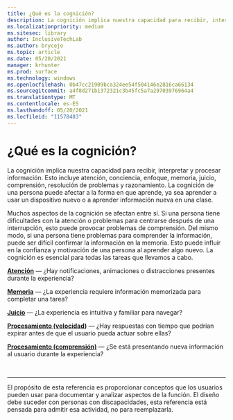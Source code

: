 ```yaml
---
title: ¿Qué es la cognición?
description: La cognición implica nuestra capacidad para recibir, interpretar y procesar información.
ms.localizationpriority: medium
ms.sitesec: library
author: InclusiveTechLab
ms.author: brycejo
ms.topic: article
ms.date: 05/20/2021
manager: krhunter
ms.prod: surface
ms.technology: windows
ms.openlocfilehash: 0b47cc21909bca324ee54f504146e2816ca66134
ms.sourcegitcommit: a4f8d271b1372321c3b45fc5a7a29703976964a4
ms.translationtype: MT
ms.contentlocale: es-ES
ms.lasthandoff: 05/20/2021
ms.locfileid: "11578483"
---
```

# <a name="what-is-cognition"></a>¿Qué es la cognición?

La cognición implica nuestra capacidad para recibir, interpretar y procesar información. Esto incluye atención, conciencia, enfoque, memoria, juicio, comprensión, resolución de problemas y razonamiento. La cognición de una persona puede afectar a la forma en que aprende, ya sea aprender a usar un dispositivo nuevo o a aprender información nueva en una clase.

Muchos aspectos de la cognición se afectan entre sí. Si una persona tiene dificultades con la atención o problemas para centrarse después de una interrupción, esto puede provocar problemas de comprensión. Del mismo modo, si una persona tiene problemas para comprender la información, puede ser difícil confirmar la información en la memoria. Esto puede influir en la confianza y motivación de una persona al aprender algo nuevo. La cognición es esencial para todas las tareas que llevamos a cabo.

**[Atención](cognition-attention.md)** &mdash; ¿Hay notificaciones, animaciones o distracciones presentes durante la experiencia?

**[Memoria](cognition-memory.md)** &mdash; ¿La experiencia requiere información memorizada para completar una tarea?

**[Juicio](cognition-judgment.md)** &mdash; ¿La experiencia es intuitiva y familiar para navegar?

**[Procesamiento (velocidad)](cognition-processing-speed.md)** &mdash; ¿Hay respuestas con tiempo que podrían expirar antes de que el usuario pueda actuar sobre ellas?

**[Procesamiento (comprensión)](cognition-processing-comprehension.md)** &mdash; ¿Se está presentando nueva información al usuario durante la experiencia?


&nbsp;

[comment]: # (Instrucción Footer)
___
El propósito de esta referencia es proporcionar conceptos que los usuarios pueden usar para documentar y analizar aspectos de la función. El diseño debe suceder con personas con discapacidades, esta referencia está pensada para admitir esa actividad, no para reemplazarla. 
